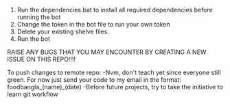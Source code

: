 1. Run the dependencies.bat to install all required dependencies before running the bot
2. Change the token in the bot file to run your own token
3. Delete your existing shelve files.
4. Run the bot

RAISE ANY BUGS THAT YOU MAY ENCOUNTER BY CREATING A NEW ISSUE ON THIS REPO!!!!

To push changes to remote repo: <nl>
-Nvm, don't teach yet since everyone still green. For now just send your code to my email in the format: foodbangla_(name)_(date) <nl>
-Before future projects, try to take the initiative to learn git workflow